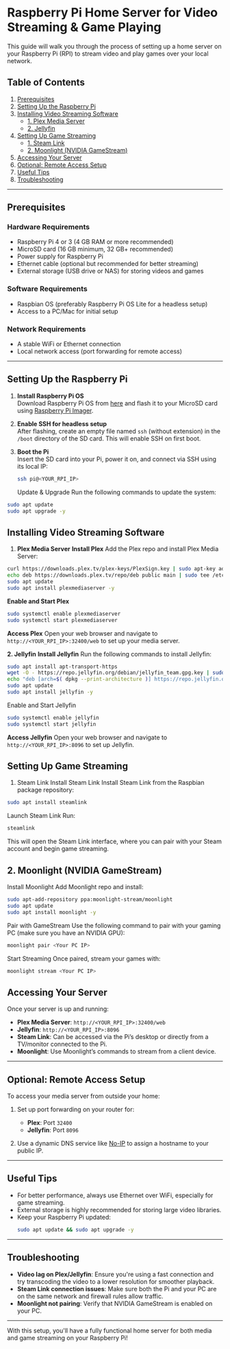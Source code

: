 # Raspberry Pi Home Server for Video Streaming & Game Playing

This guide will walk you through the process of setting up a home server on your Raspberry Pi (RPI) to stream video and play games over your local network.



## Table of Contents

1. [Prerequisites](#prerequisites)
2. [Setting Up the Raspberry Pi](#setting-up-the-raspberry-pi)
3. [Installing Video Streaming Software](#installing-video-streaming-software)
    - [1. Plex Media Server](#1-plex-media-server)
    - [2. Jellyfin](#2-jellyfin)
4. [Setting Up Game Streaming](#setting-up-game-streaming)
    - [1. Steam Link](#1-steam-link)
    - [2. Moonlight (NVIDIA GameStream)](#2-moonlight-nvidia-gamestream)
5. [Accessing Your Server](#accessing-your-server)
6. [Optional: Remote Access Setup](#optional-remote-access-setup)
7. [Useful Tips](#useful-tips)
8. [Troubleshooting](#troubleshooting)

---

## Prerequisites

### Hardware Requirements
- Raspberry Pi 4 or 3 (4 GB RAM or more recommended)
- MicroSD card (16 GB minimum, 32 GB+ recommended)
- Power supply for Raspberry Pi
- Ethernet cable (optional but recommended for better streaming)
- External storage (USB drive or NAS) for storing videos and games

### Software Requirements
- Raspbian OS (preferably Raspberry Pi OS Lite for a headless setup)
- Access to a PC/Mac for initial setup

### Network Requirements
- A stable WiFi or Ethernet connection
- Local network access (port forwarding for remote access)

---

## Setting Up the Raspberry Pi

1. **Install Raspberry Pi OS**  
   Download Raspberry Pi OS from [here](https://www.raspberrypi.org/software/operating-systems/) and flash it to your MicroSD card using [Raspberry Pi Imager](https://www.raspberrypi.org/software/).

2. **Enable SSH for headless setup**  
   After flashing, create an empty file named `ssh` (without extension) in the `/boot` directory of the SD card. This will enable SSH on first boot.

3. **Boot the Pi**  
   Insert the SD card into your Pi, power it on, and connect via SSH using its local IP:
   ```bash
   ssh pi@<YOUR_RPI_IP>
   ```
   Update & Upgrade
Run the following commands to update the system:
```bash
sudo apt update
sudo apt upgrade -y
```
## Installing Video Streaming Software
1. **Plex Media Server**
    **Install Plex**
    Add the Plex repo and install Plex Media Server:

```bash
curl https://downloads.plex.tv/plex-keys/PlexSign.key | sudo apt-key add -
echo deb https://downloads.plex.tv/repo/deb public main | sudo tee /etc/apt/sources.list.d/plexmediaserver.list
sudo apt update
sudo apt install plexmediaserver -y
```
**Enable and Start Plex**

```bash
sudo systemctl enable plexmediaserver
sudo systemctl start plexmediaserver
```
**Access Plex**
Open your web browser and navigate to `http://<YOUR_RPI_IP>:32400/web` to set up your media server.

**2. Jellyfin**
    **Install Jellyfin**
Run the following commands to install Jellyfin:

```bash
sudo apt install apt-transport-https
wget -O - https://repo.jellyfin.org/debian/jellyfin_team.gpg.key | sudo apt-key add -
echo "deb [arch=$( dpkg --print-architecture )] https://repo.jellyfin.org/debian buster main" | sudo tee /etc/apt/sources.list.d/jellyfin.list
sudo apt update
sudo apt install jellyfin -y
```
Enable and Start Jellyfin

```bash
sudo systemctl enable jellyfin
sudo systemctl start jellyfin
```
**Access Jellyfin**
Open your web browser and navigate to `http://<YOUR_RPI_IP>:8096` to set up Jellyfin.

## Setting Up Game Streaming
1. Steam Link
Install Steam Link
Install Steam Link from the Raspbian package repository:

```bash
sudo apt install steamlink
```
Launch Steam Link
Run:

```bash
steamlink
```
This will open the Steam Link interface, where you can pair with your Steam account and begin game streaming.

## 2. Moonlight (NVIDIA GameStream)
Install Moonlight
Add Moonlight repo and install:

```bash
sudo apt-add-repository ppa:moonlight-stream/moonlight
sudo apt update
sudo apt install moonlight -y
```
Pair with GameStream
Use the following command to pair with your gaming PC (make sure you have an NVIDIA GPU):

```bash
moonlight pair <Your PC IP>
```
Start Streaming
Once paired, stream your games with:

```bash
moonlight stream <Your PC IP>
```
## Accessing Your Server

Once your server is up and running:

- **Plex Media Server**: `http://<YOUR_RPI_IP>:32400/web`
- **Jellyfin**: `http://<YOUR_RPI_IP>:8096`
- **Steam Link**: Can be accessed via the Pi’s desktop or directly from a TV/monitor connected to the Pi.
- **Moonlight**: Use Moonlight’s commands to stream from a client device.

---

## Optional: Remote Access Setup

To access your media server from outside your home:

1. Set up port forwarding on your router for:
   - **Plex**: Port `32400`
   - **Jellyfin**: Port `8096`
   
2. Use a dynamic DNS service like [No-IP](https://www.noip.com/) to assign a hostname to your public IP.

---

## Useful Tips

- For better performance, always use Ethernet over WiFi, especially for game streaming.
- External storage is highly recommended for storing large video libraries.
- Keep your Raspberry Pi updated:
  ```bash
  sudo apt update && sudo apt upgrade -y
  ```
---

## Troubleshooting

- **Video lag on Plex/Jellyfin**: Ensure you're using a fast connection and try transcoding the video to a lower resolution for smoother playback.
- **Steam Link connection issues**: Make sure both the Pi and your PC are on the same network and firewall rules allow traffic.
- **Moonlight not pairing**: Verify that NVIDIA GameStream is enabled on your PC.

---

With this setup, you'll have a fully functional home server for both media and game streaming on your Raspberry Pi!
